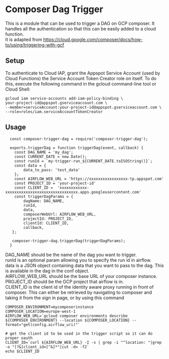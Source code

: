 # Composer Dag Trigger

This is a module that can be used to trigger a DAG on GCP composer. It handles all the authentication so that this can be easily added to a cloud function.   
It is adapted from https://cloud.google.com/composer/docs/how-to/using/triggering-with-gcf

## Setup

To authenticate to Cloud IAP, grant the Appspot Service Account (used by Cloud Functions) the Service Account Token Creator role on itself. To do this, execute the following command in the gcloud command-line tool or Cloud Shell:

```
gcloud iam service-accounts add-iam-policy-binding \
your-project-id@appspot.gserviceaccount.com \
--member=serviceAccount:your-project-id@appspot.gserviceaccount.com \
--role=roles/iam.serviceAccountTokenCreator
```
## Usage

```
  const composer-trigger-dag = require('composer-trigger-dag');  

  exports.triggerDag = function triggerDag(event, callback) {
    const DAG_NAME = 'my_dag';
    const CURRENT_DATE = new Date();
    const runId = `my-trigger-run_${CURRENT_DATE.toISOString()}`;
    const data = {
        data_to_pass: 'test_data'
    };
    const AIRFLOW_WEB_URL = 'https://xxxxxxxxxxxxxxxxx-tp.appspot.com'
    const PROJECT_ID = 'your-project-id'
    const CLIENT_ID =  'xxxxxxxxxxxx-xxxxxxxxxxxxxxxxxxxxxxxxxxxxxxxx.apps.googleusercontent.com'
    const triggerDagParams = {
        dagName: DAG_NAME,
        runId,
        data,
        composerWebUrl: AIRFLOW_WEB_URL,
        projectId: PROJECT_ID,
        clientId: CLIENT_ID,
        callback,
   };

   composer-trigger-dag.triggerDag(triggerDagParams);
  }
```
DAG_NAME should be the name of the dag you want to trigger.   
runId is an optional param allowing you to specify the run id in airflow.   
data is a JSON object containing data that you want to pass to the dag. This is available in the dag in the conf object.   
AIRFLOW_WEB_URL should be the base URL of your composer instance.   
PROJECT_ID should be the GCP project that airflow is in.   
CLIENT_ID is the client id of the identity aware proxy running in front of composer. This can either be retrieved by navigating to composer and taking it from the sign in page, or by using this command
```
COMPOSER_ENVIRONMENT=mycomposerinstance
COMPOSER_LOCATION=europe-west-1
AIRFLOW_WEB_URL=`gcloud composer environments describe ${COMPOSER_ENVIRONMENT} --location ${COMPOSER_LOCATION} --format="get(config.airflow_uri)"`

# get the client id to be used in the trigger script so it can do proper oauth
CLIENT_ID=`curl ${AIRFLOW_WEB_URL} -I -s | grep -i "^location: "|grep -o "[?&]client_id=[^&]*"|cut -d= -f2`
echo $CLIENT_ID

```
